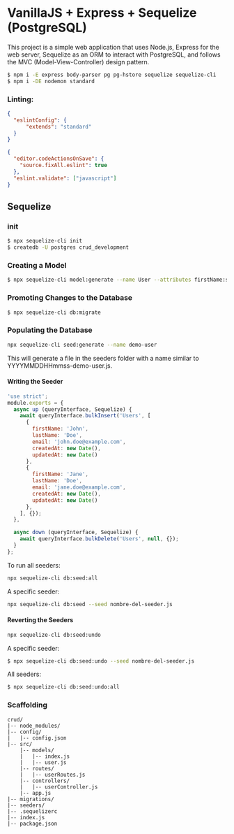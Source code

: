 # VanillaJS + Express + Sequelize (PostgreSQL)

This project is a simple web application that uses Node.js, Express for the web server, Sequelize as an ORM to interact with PostgreSQL, and follows the MVC (Model-View-Controller) design pattern.

```bash
$ npm i -E express body-parser pg pg-hstore sequelize sequelize-cli
$ npm i -DE nodemon standard
```

### Linting:

```package.json
{
  "eslintConfig": {
      "extends": "standard"
  }
}
```
```settings.json
{
  "editor.codeActionsOnSave": {
    "source.fixAll.eslint": true
  },
  "eslint.validate": ["javascript"]
}
```
## Sequelize
### init
```bash
$ npx sequelize-cli init
$ createdb -U postgres crud_development
```
### Creating a Model
```bash
$ npx sequelize-cli model:generate --name User --attributes firstName:string,lastName:string,email:string
```
### Promoting Changes to the Database
```bash
$ npx sequelize-cli db:migrate
```
### Populating the Database
```bash
npx sequelize-cli seed:generate --name demo-user
```
This will generate a file in the seeders folder with a name similar to YYYYMMDDHHmmss-demo-user.js.

#### Writing the Seeder

```javascript
'use strict';
module.exports = {
  async up (queryInterface, Sequelize) {
    await queryInterface.bulkInsert('Users', [
      {
        firstName: 'John',
        lastName: 'Doe',
        email: 'john.doe@example.com',
        createdAt: new Date(),
        updatedAt: new Date()
      },
      {
        firstName: 'Jane',
        lastName: 'Doe',
        email: 'jane.doe@example.com',
        createdAt: new Date(),
        updatedAt: new Date()
      },
    ], {});
  },

  async down (queryInterface, Sequelize) {
    await queryInterface.bulkDelete('Users', null, {});
  }
};

```
To run all seeders:
```bash
npx sequelize-cli db:seed:all
```
A specific seeder:
```bash
npx sequelize-cli db:seed --seed nombre-del-seeder.js
```
#### Reverting the Seeders

```bash
npx sequelize-cli db:seed:undo
```
A specific seeder:
```bash
$ npx sequelize-cli db:seed:undo --seed nombre-del-seeder.js
```
All seeders:
```bash
$ npx sequelize-cli db:seed:undo:all
```
### Scaffolding

```
crud/
|-- node_modules/
|-- config/
|   |-- config.json
|-- src/
    |-- models/
    |   |-- index.js
    |   |-- user.js
    |-- routes/
    |   |-- userRoutes.js
    |-- controllers/
    |   |-- userController.js
    |-- app.js
|-- migrations/
|-- seeders/
|-- .sequelizerc
|-- index.js
|-- package.json
```
